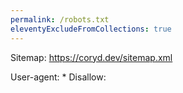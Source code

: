 ```yaml
---
permalink: /robots.txt
eleventyExcludeFromCollections: true
---
```


Sitemap: https://coryd.dev/sitemap.xml

User-agent: \*
Disallow:
